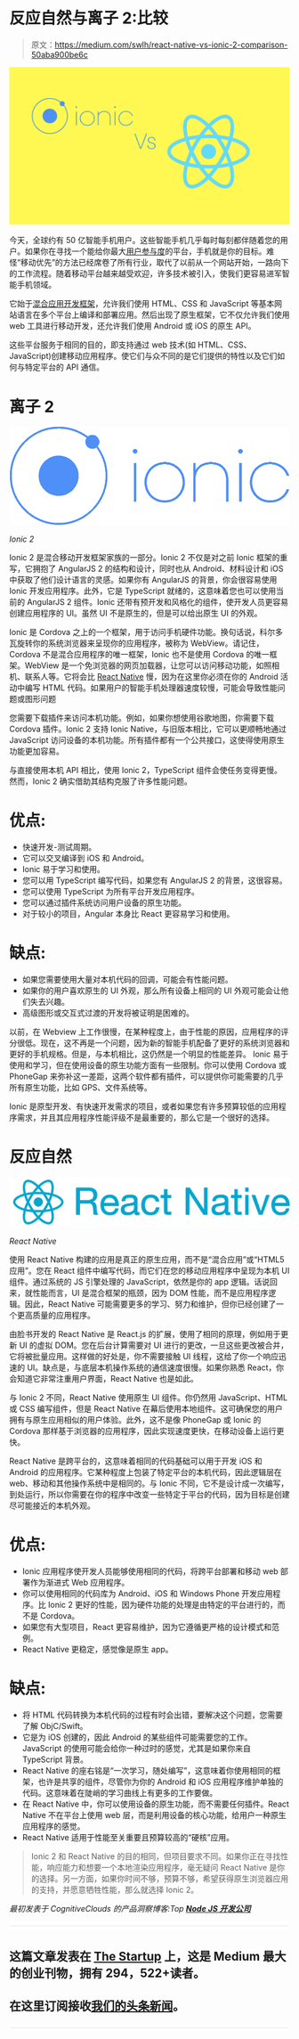 # 反应自然与离子 2:比较

> 原文：<https://medium.com/swlh/react-native-vs-ionic-2-comparison-50aba900be6c>

![](img/ed59ccdf66b46047da8e12a27b4ce5ec.png)

今天，全球约有 50 亿智能手机用户。这些智能手机几乎每时每刻都伴随着您的用户。如果你在寻找一个能给你最大[用户参与度](https://www.datadab.com)的平台，手机就是你的目标。难怪“移动优先”的方法已经席卷了所有行业，取代了以前从一个网站开始，一路向下的工作流程。随着移动平台越来越受欢迎，许多技术被引入，使我们更容易进军智能手机领域。

它始于[混合应用开发框架](https://www.cognitiveclouds.com/insights/approaches-to-multi-platform-app-development/)，允许我们使用 HTML、CSS 和 JavaScript 等基本网站语言在多个平台上编译和部署应用。然后出现了原生框架，它不仅允许我们使用 web 工具进行移动开发，还允许我们使用 Android 或 iOS 的原生 API。

这些平台服务于相同的目的，即支持通过 web 技术(如 HTML、CSS、JavaScript)创建移动应用程序。使它们与众不同的是它们提供的特性以及它们如何与特定平台的 API 通信。

# 离子 2

![](img/4fabf2e3314e5acc4eb59e04aee4449f.png)

*Ionic 2*

Ionic 2 是混合移动开发框架家族的一部分。Ionic 2 不仅是对之前 Ionic 框架的重写，它拥抱了 AngularJS 2 的结构和设计，同时也从 Android、材料设计和 iOS 中获取了他们设计语言的灵感。如果你有 AngularJS 的背景，你会很容易使用 Ionic 开发应用程序。此外，它是 TypeScript 就绪的，这意味着您也可以使用当前的 AngularJS 2 组件。Ionic 还带有预开发和风格化的组件，使开发人员更容易创建应用程序的 UI。虽然 UI 不是原生的，但是可以给出原生 UI 的外观。

Ionic 是 Cordova 之上的一个框架，用于访问手机硬件功能。换句话说，科尔多瓦旋转你的系统浏览器来呈现你的应用程序，被称为 WebView。请记住，Cordova 不是混合应用程序的唯一框架，Ionic 也不是使用 Cordova 的唯一框架。WebView 是一个免浏览器的网页加载器，让您可以访问移动功能，如照相机、联系人等。它将会比 [React Native](https://www.cognitiveclouds.com/insights/all-you-need-to-know-about-react-native/) 慢，因为在这里你必须在你的 Android 活动中编写 HTML 代码。如果用户的智能手机处理器速度较慢，可能会导致性能问题或图形问题

您需要下载插件来访问本机功能。例如，如果你想使用谷歌地图，你需要下载 Cordova 插件。Ionic 2 支持 Ionic Native，与旧版本相比，它可以更顺畅地通过 JavaScript 访问设备的本机功能。所有插件都有一个公共接口，这使得使用原生功能更加容易。

与直接使用本机 API 相比，使用 Ionic 2，TypeScript 组件会使任务变得更慢。然而，Ionic 2 确实借助其结构克服了许多性能问题。

# 优点:

*   快速开发-测试周期。
*   它可以交叉编译到 iOS 和 Android。
*   Ionic 易于学习和使用。
*   您可以用 TypeScript 编写代码，如果您有 AngularJS 2 的背景，这很容易。
*   您可以使用 TypeScript 为所有平台开发应用程序。
*   您可以通过插件系统访问用户设备的原生功能。
*   对于较小的项目，Angular 本身比 React 更容易学习和使用。

# 缺点:

*   如果您需要使用大量对本机代码的回调，可能会有性能问题。
*   如果你的用户喜欢原生的 UI 外观，那么所有设备上相同的 UI 外观可能会让他们失去兴趣。
*   高级图形或交互式过渡的开发将被证明是困难的。

以前，在 Webview 上工作很慢，在某种程度上，由于性能的原因，应用程序的评分很低。现在，这不再是一个问题，因为新的智能手机配备了更好的系统浏览器和更好的手机规格。但是，与本机相比，这仍然是一个明显的性能差异。
Ionic 易于使用和学习，但在使用设备的原生功能方面有一些限制。你可以使用 Cordova 或 PhoneGap 来弥补这一差距，这两个软件都有插件，可以提供你可能需要的几乎所有原生功能，比如 GPS、文件系统等。

Ionic 是原型开发、有快速开发需求的项目，或者如果您有许多预算较低的应用程序需求，并且其应用程序性能评级不是最重要的，那么它是一个很好的选择。

# 反应自然

![](img/d5af99c2d1c709678f40f2bea8dede39.png)

*React Native*

使用 React Native 构建的应用是真正的原生应用，而不是“混合应用”或“HTML5 应用”。您在 React 组件中编写代码，而它们在您的移动应用程序中呈现为本机 UI 组件。通过系统的 JS 引擎处理的 JavaScript，依然是你的 app 逻辑。话说回来，就性能而言，UI 是混合框架的瓶颈，因为 DOM 性能，而不是应用程序逻辑。因此，React Native 可能需要更多的学习、努力和维护，但你已经创建了一个更高质量的应用程序。

由脸书开发的 React Native 是 React.js 的扩展，使用了相同的原理，例如用于更新 UI 的虚拟 DOM。您在后台计算需要对 UI 进行的更改，一旦这些更改被合并，它将被批量应用。这样做的好处是，你不需要接触 UI 线程，这给了你一个响应迅速的 UI。缺点是，与底层本机操作系统的通信速度很慢。如果你熟悉 React，你会知道它非常注重用户界面，React Native 也是如此。

与 Ionic 2 不同，React Native 使用原生 UI 组件。你仍然用 JavaScript、HTML 或 CSS 编写组件，但是 React Native 在幕后使用本地组件。这可确保您的用户拥有与原生应用相似的用户体验。此外，这不是像 PhoneGap 或 Ionic 的 Cordova 那样基于浏览器的应用程序，因此实现速度更快，在移动设备上运行更快。

React Native 是跨平台的，这意味着相同的代码基础可以用于开发 iOS 和 Android 的应用程序。它某种程度上包装了特定平台的本机代码，因此逻辑层在 web、移动和其他操作系统中是相同的。与 Ionic 不同，它不是设计成一次编写，到处运行，所以你需要在你的程序中改变一些特定于平台的代码，因为目标是创建尽可能接近的本机外观。

# 优点:

*   Ionic 应用程序使开发人员能够使用相同的代码，将跨平台部署和移动 web 部署作为渐进式 Web 应用程序。
*   你可以使用相同的代码库为 Android、iOS 和 Windows Phone 开发应用程序。比 Ionic 2 更好的性能，因为硬件功能的处理是由特定的平台进行的，而不是 Cordova。
*   如果您有大型项目，React 更容易维护，因为它遵循更严格的设计模式和范例。
*   React Native 更稳定，感觉像是原生 app。

# 缺点:

*   将 HTML 代码转换为本机代码的过程有时会出错，要解决这个问题，您需要了解 ObjC/Swift。
*   它是为 iOS 创建的，因此 Android 的某些组件可能需要您的工作。JavaScript 的使用可能会给你一种过时的感觉，尤其是如果你来自 TypeScript 背景。
*   React Native 的座右铭是“一次学习，随处编写”，这意味着你使用相同的框架，也许是共享的组件，尽管你为你的 Android 和 iOS 应用程序维护单独的代码。这意味着在陡峭的学习曲线上有更多的工作要做。
*   在 React Native 中，你可以使用设备的原生功能，而不需要任何插件。React Native 不在平台上使用 web 层，而是利用设备的核心功能，给用户一种原生应用程序的感觉。
*   React Native 适用于性能至关重要且预算较高的“硬核”应用。

> Ionic 2 和 React Native 的目的相同，但项目要求不同。如果你正在寻找性能，响应能力和想要一个本地渲染应用程序，毫无疑问 React Native 是你的选择。另一方面，如果你时间不够，预算不够，希望获得原生浏览器应用的支持，并愿意牺牲性能，那么就选择 Ionic 2。

*最初发表于 CognitiveClouds 的产品洞察博客:Top* [***Node JS 开发公司***](https://www.cognitiveclouds.com/custom-software-development-services/node-js-development-company)

![](img/731acf26f5d44fdc58d99a6388fe935d.png)

## 这篇文章发表在 [The Startup](https://medium.com/swlh) 上，这是 Medium 最大的创业刊物，拥有 294，522+读者。

## 在这里订阅接收[我们的头条新闻](http://growthsupply.com/the-startup-newsletter/)。

![](img/731acf26f5d44fdc58d99a6388fe935d.png)